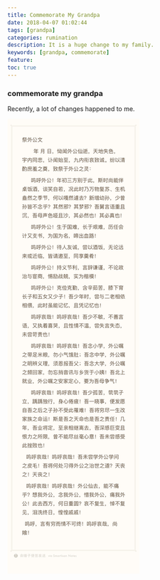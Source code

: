 ```yaml
---
title: Commemorate My Grandpa
date: 2018-04-07 01:02:44
tags: [grandpa]
categories: rumination
description: It is a huge change to my family.
keywords: [grandpa, commemorate]
feature: 
toc: true
---
```

### commemorate my grandpa
Recently, a lot of changes happened to me.

<!--more-->

![CommemorateMyGrandpa](/images/20180407/CommemorateMyGrandpa.jpg)
